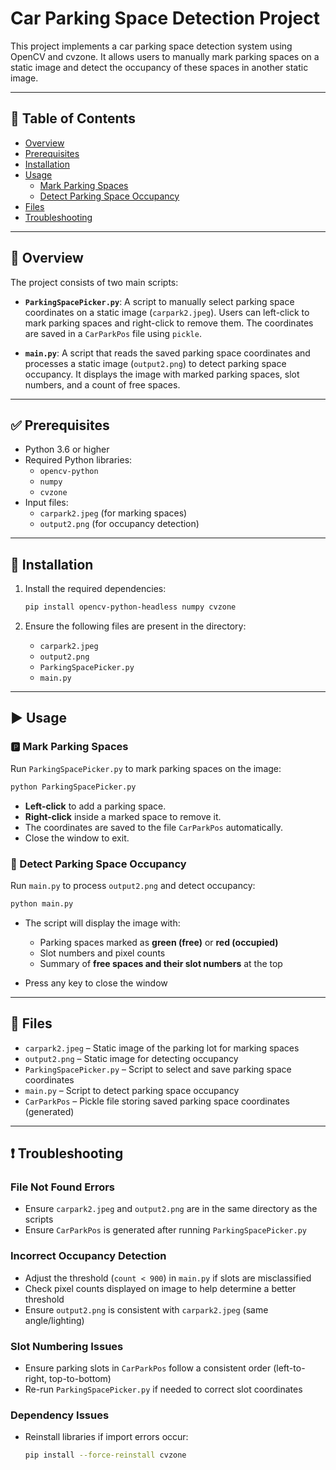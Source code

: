 # Car Parking Space Detection Project

This project implements a car parking space detection system using OpenCV and cvzone. It allows users to manually mark parking spaces on a static image and detect the occupancy of these spaces in another static image.

---

## 📑 Table of Contents

- [Overview](#overview)
- [Prerequisites](#prerequisites)
- [Installation](#installation)
- [Usage](#usage)
  - [Mark Parking Spaces](#mark-parking-spaces)
  - [Detect Parking Space Occupancy](#detect-parking-space-occupancy)
- [Files](#files)
- [Troubleshooting](#troubleshooting)

---

## 📌 Overview

The project consists of two main scripts:

- **`ParkingSpacePicker.py`**: A script to manually select parking space coordinates on a static image (`carpark2.jpeg`). Users can left-click to mark parking spaces and right-click to remove them. The coordinates are saved in a `CarParkPos` file using `pickle`.

- **`main.py`**: A script that reads the saved parking space coordinates and processes a static image (`output2.png`) to detect parking space occupancy. It displays the image with marked parking spaces, slot numbers, and a count of free spaces.

---

## ✅ Prerequisites

- Python 3.6 or higher
- Required Python libraries:
  - `opencv-python`
  - `numpy`
  - `cvzone`
- Input files:
  - `carpark2.jpeg` (for marking spaces)
  - `output2.png` (for occupancy detection)

---

## 🔧 Installation



1. Install the required dependencies:

   ```bash
   pip install opencv-python-headless numpy cvzone
   ```

2. Ensure the following files are present in the directory:

   * `carpark2.jpeg`
   * `output2.png`
   * `ParkingSpacePicker.py`
   * `main.py`

---

## ▶️ Usage

### 🅿️ Mark Parking Spaces

Run `ParkingSpacePicker.py` to mark parking spaces on the image:

```bash
python ParkingSpacePicker.py
```

* **Left-click** to add a parking space.
* **Right-click** inside a marked space to remove it.
* The coordinates are saved to the file `CarParkPos` automatically.
* Close the window to exit.

### 🚗 Detect Parking Space Occupancy

Run `main.py` to process `output2.png` and detect occupancy:

```bash
python main.py
```

* The script will display the image with:

  * Parking spaces marked as **green (free)** or **red (occupied)**
  * Slot numbers and pixel counts
  * Summary of **free spaces and their slot numbers** at the top
* Press any key to close the window

---

## 📁 Files

* `carpark2.jpeg` – Static image of the parking lot for marking spaces
* `output2.png` – Static image for detecting occupancy
* `ParkingSpacePicker.py` – Script to select and save parking space coordinates
* `main.py` – Script to detect parking space occupancy
* `CarParkPos` – Pickle file storing saved parking space coordinates (generated)

---

## ❗ Troubleshooting

### File Not Found Errors

* Ensure `carpark2.jpeg` and `output2.png` are in the same directory as the scripts
* Ensure `CarParkPos` is generated after running `ParkingSpacePicker.py`

### Incorrect Occupancy Detection

* Adjust the threshold (`count < 900`) in `main.py` if slots are misclassified
* Check pixel counts displayed on image to help determine a better threshold
* Ensure `output2.png` is consistent with `carpark2.jpeg` (same angle/lighting)

### Slot Numbering Issues

* Ensure parking slots in `CarParkPos` follow a consistent order (left-to-right, top-to-bottom)
* Re-run `ParkingSpacePicker.py` if needed to correct slot coordinates

### Dependency Issues

* Reinstall libraries if import errors occur:

  ```bash
  pip install --force-reinstall cvzone
  ```

